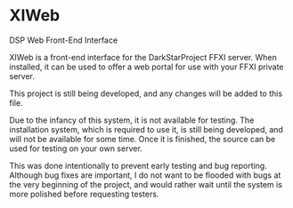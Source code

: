 # XIWeb
DSP Web Front-End Interface

XIWeb is a front-end interface for the DarkStarProject FFXI server. When installed, it can be used to offer a web portal for
use with your FFXI private server.

This project is still being developed, and any changes will be added to this file.

Due to the infancy of this system, it is not available for testing. The installation system, which is required to use it, 
is still being developed, and will not be available for some time. Once it is finished, the source can be used for
testing on your own server. 

This was done intentionally to prevent early testing and bug reporting. Although bug fixes are important, I do not want
to be flooded with bugs at the very beginning of the project, and would rather wait until the system is more polished
before requesting testers.
